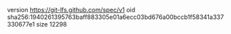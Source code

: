 version https://git-lfs.github.com/spec/v1
oid sha256:1940261395763baff883305e01a6ecc03bd676a00bccb1f58341a337330677e1
size 12298

